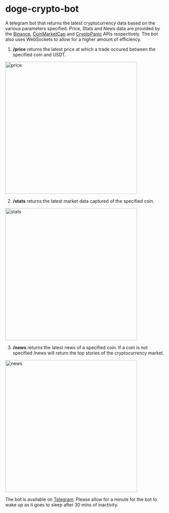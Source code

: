 # doge-crypto-bot
A telegram bot that returns the latest cryptocurrency data based on the various parameters specified. 
Price, Stats and News data are provided by the [Binance](https://binance-docs.github.io/apidocs/spot/en/#change-log), [CoinMarketCap](https://coinmarketcap.com/api/) and [CryptoPanic](https://cryptopanic.com/developers/api/) APIs respectively.
The bot also uses WebSockets to allow for a higher amount of efficiency.

1. **/price** returns the latest price at which a trade occured between the specified coin and USDT.
<img align="center" width="414" alt="price" src="https://user-images.githubusercontent.com/51364789/114159809-41231000-9937-11eb-8af6-ab785384abe2.png">

2. **/stats** returns the latest market data captured of the specified coin.
 
<img align="center" width="414" alt="stats" src="https://user-images.githubusercontent.com/51364789/114159815-42ecd380-9937-11eb-8ff1-579c4915ecc8.png">

3. **/news** returns the latest news of a specified coin. If a coin is not specified /news will return the top stories of the cryptocurrency market.

<img align="center" width="414" alt="news" src="https://user-images.githubusercontent.com/51364789/114159722-22bd1480-9937-11eb-9bd2-5961de308281.png">

The bot is available on [Telegram](https://t.me/DoggeCoinBot). Please allow for a minute for the bot to wake up as it goes to sleep after 30 mins of inactivity.
